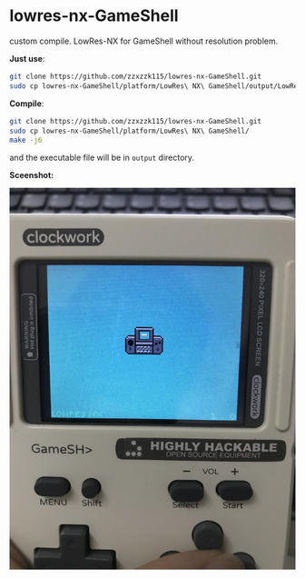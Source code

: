 # lowres-nx-GameShell
custom compile. LowRes-NX for GameShell without resolution problem.

**Just use**:

```bash
git clone https://github.com/zzxzzk115/lowres-nx-GameShell.git
sudo cp lowres-nx-GameShell/platform/LowRes\ NX\ GameShell/output/LowResNX ~/apps/emulators/
```

**Compile**:

```bash
git clone https://github.com/zzxzzk115/lowres-nx-GameShell.git
sudo cp lowres-nx-GameShell/platform/LowRes\ NX\ GameShell/
make -j6
```

and the executable file will be in `output` directory.

**Sceenshot:**

![](https://github.com/zzxzzk115/lowres-nx-GameShell/raw/master/screenshots/screenshot01.JPG)